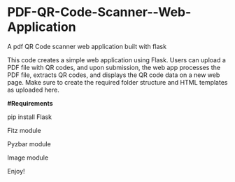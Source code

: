 # PDF-QR-Code-Scanner--Web-Application
A pdf QR Code scanner web application built with flask

This code creates a simple web application using Flask. Users can upload a PDF file with QR codes, and upon submission, the web app processes the PDF file, extracts QR codes, and displays the QR code data on a new web page. Make sure to create the required folder structure and HTML templates as uploaded here.

**#Requirements**

pip install Flask

Fitz module

Pyzbar module

Image module


Enjoy!
